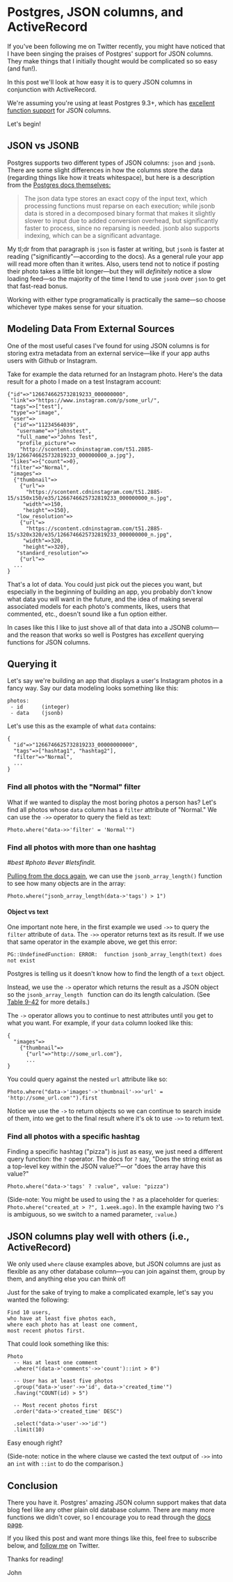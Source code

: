 # Postgres, JSON columns, and ActiveRecord

If you've been following me on Twitter recently, you might have noticed that I have been singing the praises of Postgres' support for JSON columns. They make things that I initially thought would be complicated so so easy (and fun!).

In this post we'll look at how easy it is to query JSON columns in conjunction with ActiveRecord.

We're assuming you're using at least Postgres 9.3+, which has [excellent function support](https://www.postgresql.org/docs/9.6/static/functions-json.html) for JSON columns.

Let's begin!

## JSON vs JSONB

Postgres supports two different types of JSON columns: `json` and `jsonb`. There are some slight differences in how the columns store the data (regarding things like how it treats whitespace), but here is a description from the [Postgres docs themselves:](https://www.postgresql.org/docs/9.4/static/datatype-json.html)

> The json data type stores an exact copy of the input text, which processing functions must reparse on each execution; while jsonb data is stored in a decomposed binary format that makes it slightly slower to input due to added conversion overhead, but significantly faster to process, since no reparsing is needed. jsonb also supports indexing, which can be a significant advantage.

My tl;dr from that paragraph is `json` is faster at writing, but `jsonb` is faster at reading ("significantly"—according to the docs). As a general rule your app will read more often than it writes. Also, users tend not to notice if posting their photo takes a little bit longer—but they will _definitely_ notice a slow loading feed—so the majority of the time I tend to use `jsonb` over `json` to get that fast-read bonus.

Working with either type programatically is practically the same—so choose whichever type makes sense for your situation.

## Modeling Data From External Sources

One of the most useful cases I've found for using JSON columns is for storing extra metadata from an external service—like if your app auths users with Github or Instagram.

Take for example the data returned for an Instagram photo. Here's the data result for a photo I made on a test Instagram account:

```
{"id"=>"1266746625732819233_000000000",
 "link"=>"https://www.instagram.com/p/some_url/",
 "tags"=>["test"],
 "type"=>"image",
 "user"=>
  {"id"=>"11234564039",
   "username"=>"johnstest",
   "full_name"=>"Johns Test",
   "profile_picture"=>
    "http://scontent.cdninstagram.com/t51.2885-19/1266746625732819233_000000000_a.jpg"},
 "likes"=>{"count"=>0},
 "filter"=>"Normal",
 "images"=>
  {"thumbnail"=>
    {"url"=>
      "https://scontent.cdninstagram.com/t51.2885-15/s150x150/e35/1266746625732819233_000000000_n.jpg",
     "width"=>150,
     "height"=>150},
   "low_resolution"=>
    {"url"=>
      "https://scontent.cdninstagram.com/t51.2885-15/s320x320/e35/1266746625732819233_000000000_n.jpg",
     "width"=>320,
     "height"=>320},
   "standard_resolution"=>
    {"url"=>
  ...
}
```

That's a lot of data. You could just pick out the pieces you want, but especially in the beginning of building an app, you probably don't know what data you will want in the future, and the idea of making several associated models for each photo's comments, likes, users that commented, etc., doesn't sound like a fun option either.

In cases like this I like to just shove all of that data into a JSONB column—and the reason that works so well is Postgres has _excellent_ querying functions for JSON columns. 

## Querying it 

Let's say we're building an app that displays a user's Instagram photos in a fancy way. Say our data modeling looks something like this:

```
photos:
 - id      (integer)
 - data    (jsonb)
```

Let's use this as the example of what `data` contains:

```
{
  "id"=>"1266746625732819233_00000000000",
  "tags"=>["hashtag1", "hashtag2"],
  "filter"=>"Normal",
  ...
}
```

### Find all photos with the "Normal" filter

What if we wanted to display the most boring photos a person has? Let's find all photos whose `data` column has a `filter` attribute of "Normal." We can use the `->>` operator to query the field as text:

```
Photo.where("data->>'filter' = 'Normal'")
```

### Find all photos with more than one hashtag

_#best #photo #ever #letsfindit._

[Pulling from the docs again](https://www.postgresql.org/docs/9.6/static/functions-json.html), we can use the `jsonb_array_length()` function to see how many objects are in the array:

```
Photo.where("jsonb_array_length(data->'tags') > 1")
```

#### Object vs text

One important note here, in the first example we used `->>` to query the `filter` attribute of `data`. The `->>` operator returns text as its result. If we use that same operator in the example above, we get this error:

```
PG::UndefinedFunction: ERROR:  function jsonb_array_length(text) does not exist
```

Postgres is telling us it doesn't know how to find the length of a `text` object.

Instead, we use the `->` operator which returns the result as a JSON object so the `jsonb_array_length ` function can do its length calculation. (See [Table 9-42](https://www.postgresql.org/docs/9.6/static/functions-json.html) for more details.)

The `->` operator allows you to continue to nest attributes until you get to what you want. For example, if your `data` column looked like this:

```
{
  "images"=>
    {"thumbnail"=>
      {"url"=>"http://some_url.com"},
      ...
}      
```

You could query against the nested `url` attribute like so:

```
Photo.where("data->'images'->'thumbnail'->>'url' = 'http://some_url.com'").first
```

Notice we use the `->` to return objects so we can continue to search inside of them, into we get to the final result where it's ok to use `->>` to return text.

### Find all photos with a specific hashtag

Finding a specific hashtag ("pizza") is just as easy, we just need a different query function: the `?` operator. The docs for `?` say, "Does the string exist as a top-level key within the JSON value?"—or "does the array have this value?"

```
Photo.where("data->'tags' ? :value", value: "pizza")
```

(Side-note: You might be used to using the `?` as a placeholder for queries: `Photo.where("created_at > ?", 1.week.ago)`. In the example having two `?`'s is ambiguous, so we switch to a named parameter, `:value`.)

## JSON columns play well with others (i.e., ActiveRecord)

We only used `where` clause examples above, but JSON columns are just as flexible as any other database column—you can join against them, group by them, and anything else you can think of!

Just for the sake of trying to make a complicated example, let's say you wanted the following:

```
Find 10 users,
who have at least five photos each,
where each photo has at least one comment,
most recent photos first.
```

That could look something like this:

```
Photo
  -- Has at least one comment
  .where("(data->'comments'->>'count')::int > 0")
    
  -- User has at least five photos
  .group("data->'user'->>'id', data->'created_time'")
  .having("COUNT(id) > 5")
    
  -- Most recent photos first
  .order("data->'created_time' DESC")
    
  .select("data->'user'->>'id'")
  .limit(10)
```

Easy enough right? 

(Side-note: notice in the where clause we casted the text output of `->>` into an `int` with `::int` to do the comparison.)

## Conclusion

There you have it. Postgres' amazing JSON column support makes that data blog feel like any other plain old database column. There are many more functions we didn't cover, so I encourage you to read through the [docs page](https://www.postgresql.org/docs/9.6/static/functions-json.html).

If you liked this post and want more things like this, feel free to subscribe below, and [follow me](https://twitter.com/johnmosesman) on Twitter.

Thanks for reading!

John